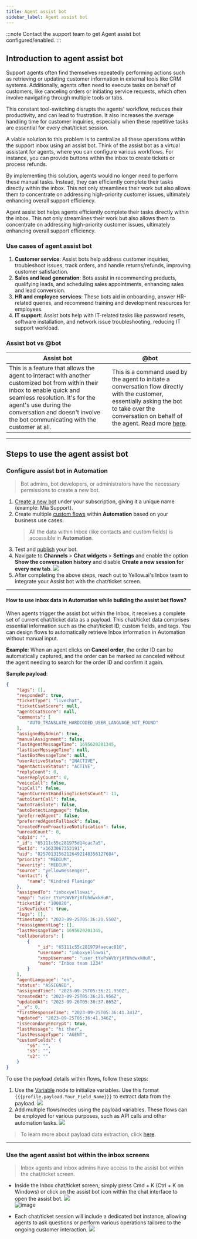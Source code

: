 ```yaml
---
title: Agent assist bot 
sidebar_label: Agent assist bot
---
```


:::note
Contact the support team to get Agent assist bot configured/enabled. 
:::


## Introduction to agent assist bot

Support agents often find themselves repeatedly performing actions such as retrieving or updating customer information in external tools like CRM systems. Additionally, agents often need to execute tasks on behalf of customers, like canceling orders or initiating service requests, which often involve navigating through multiple tools or tabs.

This constant tool-switching disrupts the agents' workflow, reduces their productivity, and can lead to frustration. It also increases the average handling time for customer inquiries, especially when these repetitive tasks are essential for every chat/ticket session.

A viable solution to this problem is to centralize all these operations within the support inbox using an assist bot. Think of the assist bot as a virtual assistant for agents, where you can configure various workflows. For instance, you can provide buttons within the inbox to create tickets or process refunds.

By implementing this solution, agents would no longer need to perform these manual tasks. Instead, they can efficiently complete their tasks directly within the inbox. This not only streamlines their work but also allows them to concentrate on addressing high-priority customer issues, ultimately enhancing overall support efficiency.

Agent assist bot helps agents efficiently complete their tasks directly within the inbox. This not only streamlines their work but also allows them to concentrate on addressing high-priority customer issues, ultimately enhancing overall support efficiency.


### Use cases of agent assist bot

1. **Customer service**: Assist bots help address customer inquiries, troubleshoot issues, track orders, and handle returns/refunds, improving customer satisfaction.
2. **Sales and lead generation**: Bots assist in recommending products, qualifying leads, and scheduling sales appointments, enhancing sales and lead conversion.
3. **HR and employee services**: These bots aid in onboarding, answer HR-related queries, and recommend training and development resources for employees.
4. **IT support**: Assist bots help with IT-related tasks like password resets, software installation, and network issue troubleshooting, reducing IT support workload.

### Assist bot vs @bot



| Assist bot | @bot |
| -------- | -------- |
| This is a feature that allows the agent to interact with another customized bot from within their inbox to enable quick and seamless resolution. It's for the agent's use during the conversation and doesn't involve the bot communicating with the customer at all. | This is a command used by the agent to initiate a conversation flow directly with the customer, essentially asking the bot to take over the conversation on behalf of the agent. Read more [here](https://docs.yellow.ai/docs/platform_concepts/inbox/chats/chatscreen#initiate-studio-flow-with-bot). |



------

## Steps to use the agent assist bot 


### Configure assist bot in Automation

> Bot admins, bot developers, or administrators have the necessary permissions to create a new bot.

1. [Create a new bot](https://docs.yellow.ai/docs/platform_concepts/studio/overview) under your subscription, giving it a unique name (example: Mia Support). 
2. Create multiple [custom flows](https://docs.yellow.ai/docs/platform_concepts/studio/build/Flows/journeys) within **Automation** based on your business use cases. 
    > All the data within Inbox (like contacts and custom fields) is accessible in **Automation**.
3. Test and [publish](https://docs.yellow.ai/docs/platform_concepts/studio/test-and-publish-bot/modes) your bot. 
4. Navigate to **Channels** > **Chat widgets** > **Settings** and enable the option **Show the conversation history** and disable **Create a new session for every new tab**.
    ![](https://imgur.com/oCaGBHw.png)
5. After completing the above steps, reach out to Yellow.ai's Inbox team to integrate your Assist bot with the chat/ticket screen. 

-------


#### How to use inbox data in Automation while building the assist bot flows?

When agents trigger the assist bot within the Inbox, it receives a complete set of current chat/ticket data as a payload. This chat/ticket data comprises essential information such as the chat/ticket ID, custom fields, and tags. You can design flows to automatically retrieve Inbox information in Automation without manual input. 

**Example**: When an agent clicks on **Cancel order**, the order ID can be automatically captured, and the order can be marked as canceled without the agent needing to search for the order ID and confirm it again.


**Sample payload**: 

```json
{
    "tags": [],
    "responded": true,
    "ticketType": "livechat",
    "ticketCsatScore": null,
    "agentCsatScore": null,
    "comments": [
        "AUTO_TRANSLATE_HARDCODED_USER_LANGUAGE_NOT_FOUND"
    ],
    "assignedByAdmin": true,
    "manualAssignment": false,
    "lastAgentMessageTime": 1695620201345,
    "lastUserMessageTime": null,
    "lastBotMessageTime": null,
    "userActiveStatus": "INACTIVE",
    "agentActiveStatus": "ACTIVE",
    "replyCount": 0,
    "userReplyCount": 0,
    "voiceCall": false,
    "sipCall": false,
    "agentCurrentHandlingTicketsCount": 11,
    "autoStartCall": false,
    "autoTranslate": false,
    "autoDetectLanguage": false,
    "preferredAgent": false,
    "preferredAgentFallback": false,
    "createdFromProactiveNotification": false,
    "unreadCount": 0,
    "cdpId": "",
    "_id": "65111c55c281975d14cac7a5",
    "botId": "x1623067352191",
    "uid": "82570131562126492148356127684",
    "priority": "MEDIUM",
    "severity": "MEDIUM",
    "source": "yellowmessenger",
    "contact": {
        "name": "Kindred Flamingo"
    },
    "assignedTo": "inboxyellowai",
    "xmpp": "user_tYxPsWVbYjXfUhdwxkHuR",
    "ticketId": "100820",
    "isNewTicket": true,
    "logs": [],
    "timestamp": "2023-09-25T05:36:21.550Z",
    "reassignmentLog": [],
    "lastMessageTime": 1695620201345,
    "collaborators": [
        {
            "_id": "65111c55c281979faecac810",
            "username": "inboxyellowai",
            "xmppUsername": "user_tYxPsWVbYjXfUhdwxkHuR",
            "name": "Inbox team 1234"
        }
    ],
    "agentLanguage": "en",
    "status": "ASSIGNED",
    "assignedTime": "2023-09-25T05:36:21.950Z",
    "createdAt": "2023-09-25T05:36:21.956Z",
    "updatedAt": "2023-09-26T05:30:37.865Z",
    "__v": 0,
    "firstResponseTime": "2023-09-25T05:36:41.341Z",
    "updated": "2023-09-25T05:36:41.346Z",
    "isSecondaryEncrypt": true,
    "lastMessage": "hi ther",
    "lastMessageType": "AGENT",
    "customFields": {
        "s6": "",
        "s5": "",
        "s2": ""
    }
}
```

To use the payload details within flows, follow these steps: 

1. Use the [Variable](https://docs.yellow.ai/docs/platform_concepts/studio/build/nodes/action-nodes-overview/variables-node) node to initialize variables. Use this format `{{{profile.payload.Your_Field_Name}}}` to extract data from the payload.
    ![](https://imgur.com/QWF8rCj.png)
2. Add multiple flows/nodes using the payload variables. These flows can be employed for various purposes, such as API calls and other automation tasks.
    ![](https://imgur.com/Qbcvx42.png)

>  To learn more about payload data extraction, click [here](https://docs.yellow.ai/docs/platform_concepts/channelConfiguration/chat-widget-payload#11-pass-payload-data-via-bot-script).

----

### Use the agent assist bot within the inbox screens 

> Inbox agents and inbox admins have access to the assist bot within the chat/ticket screen.

- Inside the Inbox chat/ticket screen, simply press Cmd + K (Ctrl + K on Windows) or click on the assist bot icon within the chat interface to open the assist bot.
    ![](https://imgur.com/9I1LQll.png)          
    ![image](https://imgur.com/Iq0AfAt.png)


- Each chat/ticket session will include a dedicated bot instance, allowing agents to ask questions or perform various operations tailored to the ongoing customer interaction.
    ![](https://imgur.com/kGgtMwe.png)

